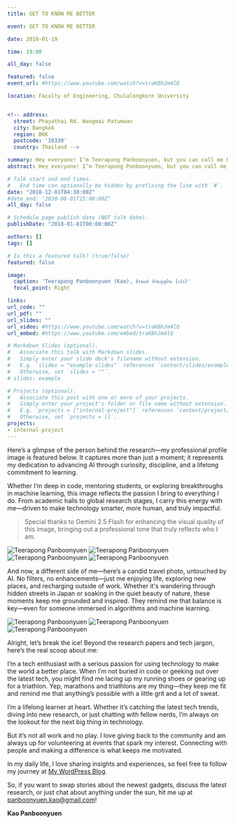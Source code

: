 ```yaml
---
title: GET TO KNOW ME BETTER

event: GET TO KNOW ME BETTER

date: 2018-01-19

time: 19:00

all_day: false

featured: false
event_url: #https://www.youtube.com/watch?v=traKBhJm4lQ

location: Faculty of Engineering, Chulalongkorn University


<!-- address:
  street: Phayathai Rd. Wangmai Patumwan
  city: Bangkok
  region: BKK
  postcode: '10330'
  country: Thailand -->

summary: Hey everyone! I’m Teerapong Panboonyuen, but you can call me Kao. I’m passionate about creating impactful AI. While working on my Ph.D. in Computer Engineering at Chula, I’ve taught, tackled exciting data science projects, and assisted in machine learning classes. My goal? To elevate AI and leverage it for a better world. My journey has been a thrilling exploration of advanced technologies, from diffusion models and generative adversarial networks (GANs) to self-supervised learning and probabilistic modeling.
abstract: Hey everyone! I’m Teerapong Panboonyuen, but you can call me Kao. I’m passionate about building AI that drives meaningful impact. Currently, I’m a Senior AI Research Scientist at MARSAIL (Motor AI Recognition Solution Artificial Intelligence Laboratory) and a Postdoctoral Fellow at Chulalongkorn University, where I earned my Ph.D. in Computer Engineering, specializing in advanced AI methodologies. My research focuses on pushing the boundaries of AI through transformer architectures, diffusion models, and generative adversarial networks (GANs), with a strong foundation in optimization theory, latent spaces, and stochastic processes. I’m especially drawn to applications in remote sensing and geospatial analysis, where I leverage deep learning techniques like CNNs and RNNs to uncover patterns in complex data. Beyond research, I love teaching machine learning and mentoring students on concepts like gradient descent, regularization, and the inner workings of deep learning frameworks. My mission is to blend rigorous mathematical principles with innovative problem-solving to create AI that tackles real-world challenges. Whether it’s exploring the potential of attention mechanisms in LLMs or enhancing predictive models with statistical optimization, I’m constantly seeking to expand what’s possible in AI. Let’s collaborate to build technology that inspires, solves problems, and makes a lasting difference!

# Talk start and end times.
#   End time can optionally be hidden by prefixing the line with `#`.
date: "2018-12-01T04:30:00Z"
#date_end: "2030-06-01T15:00:00Z"
all_day: false

# Schedule page publish date (NOT talk date).
publishDate: "2018-01-01T00:00:00Z"

authors: []
tags: []

# Is this a featured talk? (true/false)
featured: false

image:
  caption: 'Teerapong Panboonyuen (Kao), ธีรพงศ์ ปานบุญยืน (เก้า)'
  focal_point: Right

links:
url_code: ""
url_pdf: ""
url_slides: ""
url_video: #https://www.youtube.com/watch?v=traKBhJm4lQ
url_embed: #https://www.youtube.com/embed/traKBhJm4lQ

# Markdown Slides (optional).
#   Associate this talk with Markdown slides.
#   Simply enter your slide deck's filename without extension.
#   E.g. `slides = "example-slides"` references `content/slides/example-slides.md`.
#   Otherwise, set `slides = ""`.
# slides: example

# Projects (optional).
#   Associate this post with one or more of your projects.
#   Simply enter your project's folder or file name without extension.
#   E.g. `projects = ["internal-project"]` references `content/project/deep-learning/index.md`.
#   Otherwise, set `projects = []`.
projects:
- internal-project
---
```


Here’s a glimpse of the person behind the research—my professional profile image is featured below. It captures more than just a moment; it represents my dedication to advancing AI through curiosity, discipline, and a lifelong commitment to learning. 

Whether I’m deep in code, mentoring students, or exploring breakthroughs in machine learning, this image reflects the passion I bring to everything I do. From academic halls to global research stages, I carry this energy with me—driven to make technology smarter, more human, and truly impactful. 

> Special thanks to Gemini 2.5 Flash for enhancing the visual quality of this image, bringing out a professional tone that truly reflects who I am.

![Teerapong Panboonyuen](panboonyuen_profile_pic_01.png)
![Teerapong Panboonyuen](panboonyuen_profile_pic_03.png)
![Teerapong Panboonyuen](panboonyuen_profile_pic_05.png)
![Teerapong Panboonyuen](panboonyuen_profile_pic_07.png)


And now, a different side of me—here’s a candid travel photo, untouched by AI. No filters, no enhancements—just me enjoying life, exploring new places, and recharging outside of work. Whether it's wandering through hidden streets in Japan or soaking in the quiet beauty of nature, these moments keep me grounded and inspired. They remind me that balance is key—even for someone immersed in algorithms and machine learning.

![Teerapong Panboonyuen](kao_japan_2020/KAO_PANBOONYUEN_JP20_02.jpg)
![Teerapong Panboonyuen](panboonyuen_img01.jpg)
![Teerapong Panboonyuen](panboonyuen_img02.png)

<!-- {{< youtube traKBhJm4lQ >}} -->

Alright, let’s break the ice! Beyond the research papers and tech jargon, here’s the real scoop about me:

I’m a tech enthusiast with a serious passion for using technology to make the world a better place. When I’m not buried in code or geeking out over the latest tech, you might find me lacing up my running shoes or gearing up for a triathlon. Yep, marathons and triathlons are my thing—they keep me fit and remind me that anything’s possible with a little grit and a lot of sweat.

I’m a lifelong learner at heart. Whether it’s catching the latest tech trends, diving into new research, or just chatting with fellow nerds, I’m always on the lookout for the next big thing in technology.

But it’s not all work and no play. I love giving back to the community and am always up for volunteering at events that spark my interest. Connecting with people and making a difference is what keeps me motivated.

In my daily life, I love sharing insights and experiences, so feel free to follow my journey at [My WordPress Blog](https://kaopanboonyuen.wordpress.com/).

So, if you want to swap stories about the newest gadgets, discuss the latest research, or just chat about anything under the sun, hit me up at [panboonyuen.kao@gmail.com](mailto:panboonyuen.kao@gmail.com)!

<!-- ![Teerapong Panboonyuen](kao/panboonyuen_kao_01.jpg)
![Teerapong Panboonyuen](kao/panboonyuen_kao_02.jpg)
![Teerapong Panboonyuen](kao/panboonyuen_kao_03.jpg)
![Teerapong Panboonyuen](kao/panboonyuen_kao_04.jpg) -->

<!-- ![Teerapong Panboonyuen](featured_ITALY.jpg) -->

<!-- ![Teerapong Panboonyuen](kao_japan_2020/KAO_PANBOONYUEN_JP20_01.jpg)

![Teerapong Panboonyuen](kao_japan_2024/panboonyuen_kao_japan_01.jpg)
![Teerapong Panboonyuen](kao_japan_2024/panboonyuen_kao_japan_02.jpg) -->
<!-- ![Teerapong Panboonyuen](kao_japan_2024/panboonyuen_kao_japan_03.jpg)
![Teerapong Panboonyuen](kao_japan_2024/panboonyuen_kao_japan_04.jpg) -->

<!-- ![Teerapong Panboonyuen](kao/panboonyuen_kao_05.jpg)
![Teerapong Panboonyuen](kao/panboonyuen_kao_06.jpg)
 -->

**Kao Panboonyuen**